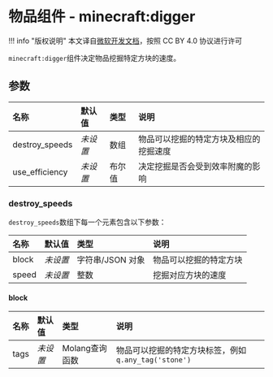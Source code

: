# 物品组件 - minecraft:digger
!!! info "版权说明"
    本文译自[微软开发文档](https://learn.microsoft.com/en-us/minecraft/creator/)，按照 CC BY 4.0 协议进行许可
    
`minecraft:digger`组件决定物品挖掘特定方块的速度。

## 参数

| 名称 | 默认值 | 类型 | 说明  |
|:----------|:----------|:----------|:----------|
| destroy_speeds | *未设置* | 数组 | 物品可以挖掘的特定方块及相应的挖掘速度 |
| use_efficiency | *未设置* | 布尔值 | 决定挖掘是否会受到效率附魔的影响 |

### destroy_speeds
`destroy_speeds`数组下每一个元素包含以下参数：

| 名称 | 默认值 | 类型 | 说明  |
|:----------|:----------|:----------|:----------|
| block | *未设置* | 字符串/JSON 对象 | 物品可以挖掘的特定方块 |
| speed | *未设置* | 整数 | 挖掘对应方块的速度 |

#### block
| 名称 | 默认值 | 类型 | 说明  |
|:----------|:----------|:----------|:----------|
| tags | *未设置* | Molang查询函数 | 物品可以挖掘的特定方块标签，例如`q.any_tag('stone')` |